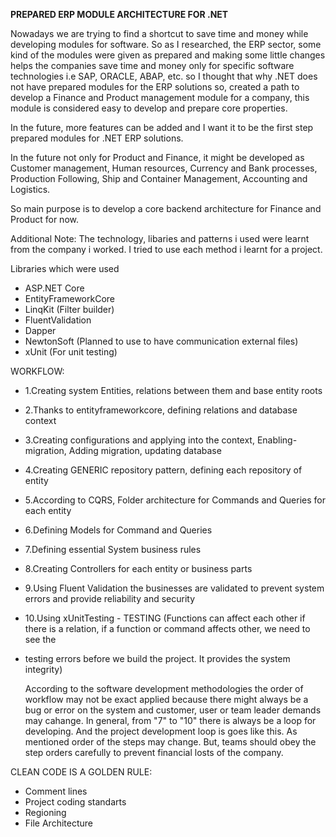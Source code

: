 **PREPARED ERP MODULE ARCHITECTURE FOR .NET**

Nowadays we are trying to find a shortcut to save time and money while developing modules for software. So as I researched, the ERP sector, some kind of the modules
were given as prepared and making some little changes helps the companies save time and money only for specific software technologies i.e SAP, ORACLE, ABAP, etc.
so I thought that why .NET does not have prepared modules for the ERP solutions so, created a path to develop a Finance and Product management module for a company,
this module is considered easy to develop and prepare core properties.

In the future, more features can be added and I want it to be the first step prepared modules for .NET ERP solutions.

In the future not only for Product and Finance, it might be developed as Customer management, Human resources, Currency and Bank processes, Production Following,
Ship and Container Management, Accounting and Logistics.

So main purpose is to develop a core backend architecture for Finance and Product for now.

Additional Note: The technology, libaries and patterns i used were learnt from the company i worked. I tried to use each method i learnt for a project.

Libraries which were used
- ASP.NET Core
- EntityFrameworkCore
- LinqKit (Filter builder)
- FluentValidation
- Dapper
- NewtonSoft (Planned to use to have communication external files)
- xUnit (For unit testing)

WORKFLOW:
- 1.Creating system Entities, relations between them and base entity roots
- 2.Thanks to entityframeworkcore, defining relations and database context
- 3.Creating configurations and applying into the context, Enabling-migration, Adding migration, updating database
- 4.Creating GENERIC repository pattern, defining each repository of entity
- 5.According to CQRS, Folder architecture for Commands and Queries for each entity
- 6.Defining Models for Command and Queries
- 7.Defining essential System business rules
- 8.Creating Controllers for each entity or business parts
- 9.Using Fluent Validation the businesses are validated to prevent system errors and provide reliability and security
- 10.Using xUnitTesting - TESTING (Functions can affect each other if there is a relation, if a function or command affects other, we need to see the
- testing errors before we build the project. It provides the system integrity)

  According to the software development methodologies the order of workflow may not be exact applied
because there might always be a bug or error on the system and customer, user or team leader demands
may cahange. In general, from "7" to "10" there is always be a loop for developing. And the project
development loop is goes like this. As mentioned order of the steps may change. But, teams should
obey the step orders carefully to prevent financial losts of the company.

CLEAN CODE IS A GOLDEN RULE:
- Comment lines
- Project coding standarts
- Regioning
- File Architecture


